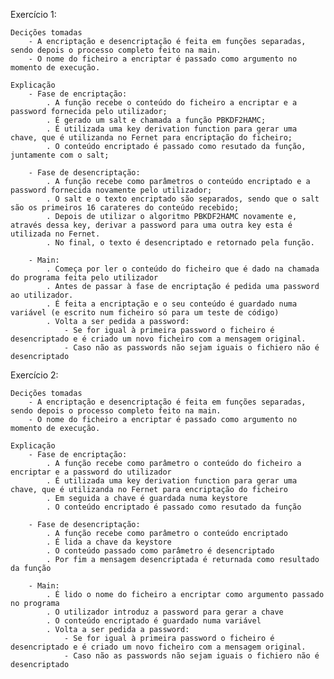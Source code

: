 Exercício 1:

    Decições tomadas
        - A encriptação e desencriptação é feita em funções separadas, sendo depois o processo completo feito na main.
        - O nome do ficheiro a encriptar é passado como argumento no momento de execução.

    Explicação
        - Fase de encriptação:
            . A função recebe o conteúdo do ficheiro a encriptar e a password fornecida pelo utilizador;
            . É gerado um salt e chamada a função PBKDF2HAMC;
            . É utilizada uma key derivation function para gerar uma chave, que é utilizanda no Fernet para encriptação do ficheiro;
            . O conteúdo encriptado é passado como resutado da função, juntamente com o salt;

        - Fase de desencriptação:
            . A função recebe como parâmetros o conteúdo encriptado e a password fornecida novamente pelo utilizador; 
            . O salt e o texto encriptado são separados, sendo que o salt são os primeiros 16 carateres do conteúdo recebido;
            . Depois de utilizar o algoritmo PBKDF2HAMC novamente e, através dessa key, derivar a password para uma outra key esta é utilizada no Fernet.
            . No final, o texto é desencriptado e retornado pela função.

        - Main:
            . Começa por ler o conteúdo do ficheiro que é dado na chamada do programa feita pelo utilizador
            . Antes de passar à fase de encriptação é pedida uma password ao utilizador.
            . É feita a encriptação e o seu conteúdo é guardado numa variável (e escrito num ficheiro só para um teste de código)
            . Volta a ser pedida a password:
                - Se for igual à primeira password o ficheiro é desencriptado e é criado um novo ficheiro com a mensagem original.
                - Caso não as passwords não sejam iguais o fichiero não é desencriptado

Exercício 2:

    Decições tomadas
        - A encriptação e desencriptação é feita em funções separadas, sendo depois o processo completo feito na main.
        - O nome do ficheiro a encriptar é passado como argumento no momento de execução.

    Explicação
        - Fase de encriptação:
            . A função recebe como parâmetro o conteúdo do ficheiro a encriptar e a password do utilizador
            . É utilizada uma key derivation function para gerar uma chave, que é utilizanda no Fernet para encriptação do ficheiro
            . Em seguida a chave é guardada numa keystore
            . O conteúdo encriptado é passado como resutado da função

        - Fase de desencriptação:
            . A função recebe como parâmetro o conteúdo encriptado
            . É lida a chave da keystore
            . O conteúdo passado como parâmetro é desencriptado
            . Por fim a mensagem desencriptada é returnada como resultado da função

        - Main:
            . É lido o nome do ficheiro a encriptar como argumento passado no programa
            . O utilizador introduz a password para gerar a chave
            . O conteúdo encriptado é guardado numa variável
            . Volta a ser pedida a password:
                - Se for igual à primeira password o ficheiro é desencriptado e é criado um novo ficheiro com a mensagem original.
                - Caso não as passwords não sejam iguais o fichiero não é desencriptado